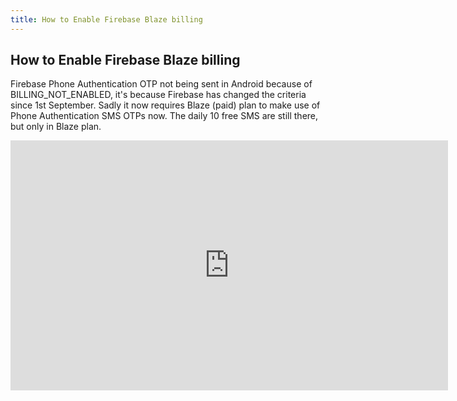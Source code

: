 ```yaml
---
title: How to Enable Firebase Blaze billing
---
```


## How to Enable Firebase Blaze billing

Firebase Phone Authentication OTP not being sent in Android because of BILLING_NOT_ENABLED, it's because Firebase has changed the criteria since 1st September. Sadly it now requires Blaze (paid) plan to make use of Phone Authentication SMS OTPs now. The daily 10 free SMS are still there, but only in Blaze plan.

<iframe width="700" height="400" src="https://www.youtube.com/embed/RuJuBCYjmhc" title="How to enable firebase blaze plan" frameborder="0" allow="accelerometer; autoplay; clipboard-write; encrypted-media; gyroscope; picture-in-picture; web-share" referrerpolicy="strict-origin-when-cross-origin" allowfullscreen></iframe> 
